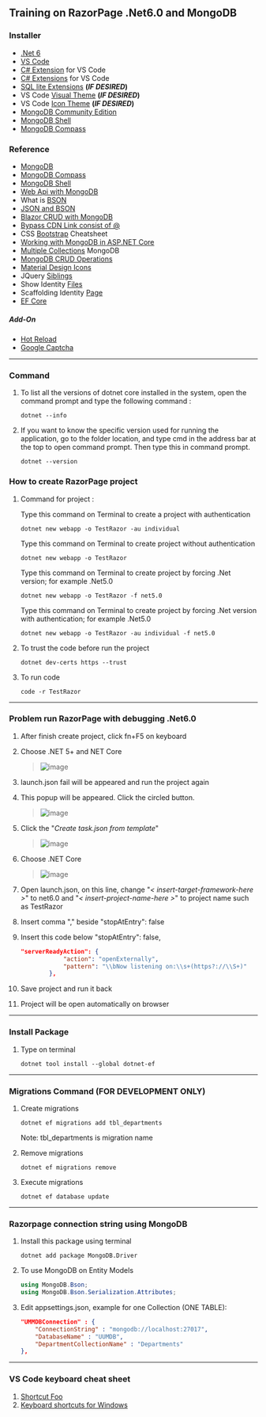## Training on RazorPage .Net6.0 and MongoDB

### Installer
* [.Net 6](https://dotnet.microsoft.com/en-us/download/dotnet/6.0)
* [VS Code](https://code.visualstudio.com/download)
* [C# Extension](https://marketplace.visualstudio.com/items?itemName=ms-dotnettools.csharp) for VS Code
* [C# Extensions](https://marketplace.visualstudio.com/items?itemName=kreativ-software.csharpextensions) for VS Code
* [SQL lite Extensions](https://marketplace.visualstudio.com/items?itemName=qwtel.sqlite-viewer) **(*IF DESIRED*)**
* VS Code [Visual Theme](https://marketplace.visualstudio.com/items?itemName=zhuangtongfa.Material-theme) **(*IF DESIRED*)**
* VS Code [Icon Theme](https://marketplace.visualstudio.com/items?itemName=PKief.material-icon-theme) **(*IF DESIRED*)**
* [MongoDB Community Edition](https://fastdl.mongodb.org/windows/mongodb-windows-x86_64-5.0.8-signed.msi)
* [MongoDB Shell](https://www.mongodb.com/try/download/shell)
* [MongoDB Compass](https://www.mongodb.com/try/download/compass)


### Reference
* [MongoDB](https://www.mongodb.com/docs/manual/tutorial/install-mongodb-on-windows/)
* [MongoDB Compass](https://www.guru99.com/installation-configuration-mongodb.html)
* [MongoDB Shell](https://www.mongodb.com/docs/mongodb-shell/)
* [Web Api with MongoDB](https://docs.microsoft.com/en-us/aspnet/core/tutorials/first-mongo-app?view=aspnetcore-6.0&tabs=visual-studio-code)
* What is [BSON](https://www.mongodb.com/basics/bson#:~:text=BSON%20stands%20for%20Binary%20Javascript,binary%20formats%2C%20like%20Protocol%20Buffers.)
* [JSON and BSON](https://www.mongodb.com/json-and-bson)
* [Blazor CRUD with MongoDB](https://www.c-sharpcorner.com/article/blazor-crud-using-mongodb/)
* [Bypass CDN Link consist of @](https://stackoverflow.com/questions/67969553/how-to-get-cdn-with-in-it-in-cshtmlrazor-page)
* CSS [Bootstrap](https://getbootstrap.com/docs/5.2/getting-started/introduction/) Cheatsheet
* [Working with MongoDB in ASP.NET Core](https://codewithmukesh.com/blog/mongodb-in-aspnet-core/)
* [Multiple Collections](https://stackoverflow.com/questions/63648217/asp-net-core-web-api-and-mongodb-with-multiple-collections) MongoDB
* [MongoDB CRUD Operations](https://www.mongodb.com/docs/manual/crud/)
* [Material Design Icons](https://pictogrammers.github.io/@mdi/font/6.5.95/)
* JQuery [Siblings](https://www.w3schools.com/jquery/jquery_traversing_siblings.asp)
* Show Identity [Files](https://andrewlock.net/customising-aspnetcore-identity-without-editing-the-pagemodel/)
* Scaffolding Identity [Page](https://docs.microsoft.com/en-us/aspnet/core/security/authentication/scaffold-identity?view=aspnetcore-6.0&tabs=netcore-cli)
* [EF Core](https://docs.microsoft.com/en-us/aspnet/core/data/ef-rp/intro?view=aspnetcore-6.0&tabs=visual-studio)

##### Add-On
* [Hot Reload](https://www.massivepixel.co/2019-02-12-razor-page-watcher/2019-02-12-razor-page-watcher/)
* [Google Captcha](https://github.com/michaelvs97/AspNetCore.ReCaptcha)

***

### Command

1. To list all the versions of dotnet core installed in the system, open the command prompt and type the following command :

   ```console
   dotnet --info
   ```

2. If you want to know the specific version used for running the application, go to the folder location, and type cmd in the address bar at the top to open command prompt. Then type this in command prompt.

   ```console
   dotnet --version
   ```

### How to create RazorPage project

1. Command for project :

   Type this command on Terminal to create a project with authentication 
    
   ```console 
   dotnet new webapp -o TestRazor -au individual
   ``` 
   
   Type this command on Terminal to create project without authentication
    
   ```console 
   dotnet new webapp -o TestRazor
   ```  
   
   Type this command on Terminal to create project by forcing .Net version; for example .Net5.0
   
   ```console 
   dotnet new webapp -o TestRazor -f net5.0
   ```  
   
   Type this command on Terminal to create project by forcing .Net version with authentication; for example .Net5.0
   
   ```console 
   dotnet new webapp -o TestRazor -au individual -f net5.0
   ```  
   

2. To trust the code before run the project

    ```console 
    dotnet dev-certs https --trust
    ``` 

3. To run code
    
    ```console 
    code -r TestRazor
    ``` 

***

### Problem run RazorPage with debugging .Net6.0

1. After finish create project, click fn+F5 on keyboard
2. Choose .NET 5+ and NET Core
    > ![image](https://user-images.githubusercontent.com/47632993/169677721-e83e5164-b87d-4eec-8432-1a0e8c3107a9.png)
3. launch.json fail will be appeared and run the project again
4. This popup will be appeared. Click the circled button.
    > ![image](https://user-images.githubusercontent.com/47632993/169677792-b97e0fe3-54f0-4279-a143-fd7132fab634.png)
5. Click the "*Create task.json from template*"
    > ![image](https://user-images.githubusercontent.com/47632993/169677806-a6aa8a5f-2e53-410a-a139-60d3bd381310.png)
6. Choose .NET Core
    > ![image](https://user-images.githubusercontent.com/47632993/169677866-88c9e586-3fb6-4c8f-a4a1-dfa774be4dc2.png)
7. Open launch.json, on this line, change "*< insert-target-framework-here >*" to net6.0 and "*< insert-project-name-here >*" to project name such as TestRazor
8. Insert comma "," beside "stopAtEntry": false
9. Insert this code below "stopAtEntry": false,
    
    ```JSON 
    "serverReadyAction": {
                "action": "openExternally",
                "pattern": "\\bNow listening on:\\s+(https?://\\S+)"
            },
    ```
10. Save project and run it back
11. Project will be open automatically on browser

***

### Install Package

1. Type on terminal
    
    ```console
    dotnet tool install --global dotnet-ef 
    ```

***

### Migrations Command **(FOR DEVELOPMENT ONLY)**

1. Create migrations
    
    ```console
    dotnet ef migrations add tbl_departments   
    ```
    Note: tbl_departments is migration name

2. Remove migrations
    
    ```console
    dotnet ef migrations remove
    ```
    
3. Execute migrations
    
    ```console
    dotnet ef database update
    ```

***

### Razorpage connection string using MongoDB  

1. Install this package using terminal
    
    ```console
    dotnet add package MongoDB.Driver
    ```
2. To use MongoDB on Entity Models

    ```c#
    using MongoDB.Bson;
    using MongoDB.Bson.Serialization.Attributes;
    ```

3. Edit appsettings.json, example for one Collection (ONE TABLE):

    ```JSON
    "UMMDBConnection" : {
        "ConnectionString" : "mongodb://localhost:27017",
        "DatabaseName" : "UUMDB",
        "DepartmentCollectionName" : "Departments"
    },
    ```

***

### VS Code keyboard cheat sheet

1. [Shortcut Foo](https://www.shortcutfoo.com/app/dojos/vscode-win/cheatsheet)
2. [Keyboard shortcuts for Windows](https://code.visualstudio.com/shortcuts/keyboard-shortcuts-windows.pdf)
